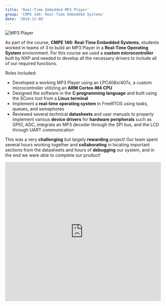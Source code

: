 ```yaml
---
title: 'Real-Time Embedded MP3 Player'
group: 'CMPE 146: Real-Time Embedded Systems'
date: '2019-12-08'
---
```

![MP3 Player](/images/mp3-circuits.jpg)

As part of the course, **CMPE 146: Real-Time Embedded Systems**, students worked in teams of 3 to build an MP3 Player in a **Real-Time Operating System** enviornment. For this course we used a **custom microcontroller** built by NXP and needed to develop all the necessary drivers to include all of our required functions.

Roles Included:
- Developed a working MP3 Player using an LPC408x/407x, a custom microcontroller utilizing an **ARM Cortex-M4 CPU**
- Designed the software in the **C programming language** and built using the SCons tool from a **Linux terminal**
- Implement a **real-time operating system** in FreeRTOS using tasks, queues, and semaphores
- Reviewed several technical **datasheets** and user manuals to properly implement various **device drivers** for **hardware peripherals** such as GPIO, ADC, integrate an MP3 decoder through the SPI bus, and the LCD through UART communication

This was a very **challenging** but largely **rewarding** project! Our team spent several hours working together and **collaborating** in locating important sections from the datasheets and hours of **debugging** our system, and in the end we were able to complete our product!

<iframe width="100%" height="450" src="https://www.youtube.com/embed/Qsm7yDNld1Y" frameborder="0" allow="accelerometer; autoplay; clipboard-write; encrypted-media; gyroscope; picture-in-picture" allowfullscreen></iframe>
